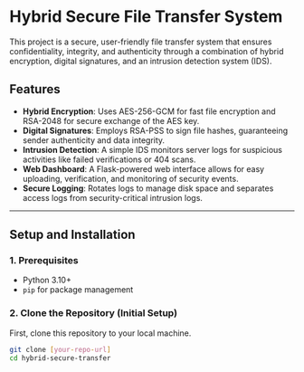 # Hybrid Secure File Transfer System

This project is a secure, user-friendly file transfer system that ensures confidentiality, integrity, and authenticity through a combination of hybrid encryption, digital signatures, and an intrusion detection system (IDS).

## Features

- **Hybrid Encryption**: Uses AES-256-GCM for fast file encryption and RSA-2048 for secure exchange of the AES key.
- **Digital Signatures**: Employs RSA-PSS to sign file hashes, guaranteeing sender authenticity and data integrity.
- **Intrusion Detection**: A simple IDS monitors server logs for suspicious activities like failed verifications or 404 scans.
- **Web Dashboard**: A Flask-powered web interface allows for easy uploading, verification, and monitoring of security events.
- **Secure Logging**: Rotates logs to manage disk space and separates access logs from security-critical intrusion logs.

---

## Setup and Installation

### 1. Prerequisites

- Python 3.10+
- `pip` for package management

### 2. Clone the Repository (Initial Setup)

First, clone this repository to your local machine.

```bash
git clone [your-repo-url]
cd hybrid-secure-transfer